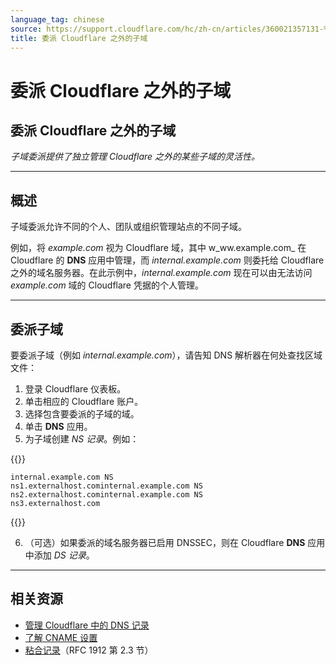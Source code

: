 ```yaml
---
language_tag: chinese
source: https://support.cloudflare.com/hc/zh-cn/articles/360021357131-%E5%A7%94%E6%B4%BE-Cloudflare-%E4%B9%8B%E5%A4%96%E7%9A%84%E5%AD%90%E5%9F%9F
title: 委派 Cloudflare 之外的子域
---
```


# 委派 Cloudflare 之外的子域

## 委派 Cloudflare 之外的子域

_子域委派提供了独立管理 Cloudflare 之外的某些子域的灵活性。_

___

## 概述

子域委派允许不同的个人、团队或组织管理站点的不同子域。

例如，将 _example.com_ 视为 Cloudflare 域，其中 w_ww.example.com_ 在 Cloudflare 的 **DNS** 应用中管理，而 _internal.example.com_ 则委托给 Cloudflare 之外的域名服务器。在此示例中，_internal.example.com_ 现在可以由无法访问 _example.com_ 域的 Cloudflare 凭据的个人管理。

___

## 委派子域

要委派子域（例如 _internal.example.com_），请告知 DNS 解析器在何处查找区域文件：

1.  登录 Cloudflare 仪表板。
2.  单击相应的 Cloudflare 账户。
3.  选择包含要委派的子域的域。
4.  单击 **DNS** 应用。
5.  为子域创建 _NS 记录_。例如：


{{<raw>}}<pre class="CodeBlock CodeBlock-with-rows CodeBlock-scrolls-horizontally CodeBlock-is-light-in-light-theme CodeBlock--language-txt" language="txt"><code><span class="CodeBlock--rows"><span class="CodeBlock--rows-content"><span class="CodeBlock--row"><span class="CodeBlock--row-indicator"></span><div class="CodeBlock--row-content"><span class="CodeBlock--token-plain">internal.example.com NS ns1.externalhost.cominternal.example.com NS ns2.externalhost.cominternal.example.com NS ns3.externalhost.com</span></div></span></span></span></code></pre>{{</raw>}}

6.  （可选）如果委派的域名服务器已启用 DNSSEC，则在 Cloudflare **DNS** 应用中添加 _DS 记录_。

___

## 相关资源

-   [管理 Cloudflare 中的 DNS 记录](https://support.cloudflare.com/hc/articles/360019093151)
-   [了解 CNAME 设置](https://support.cloudflare.com/hc/articles/360020348832)
-   [粘合记录](https://www.ietf.org/rfc/rfc1912.txt)（RFC 1912 第 2.3 节）
